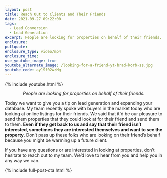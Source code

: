 ```yaml
---
layout: post
title: Reach Out to Clients and Their Friends
date: 2021-09-27 09:22:00
tags:
  - Lead Conversion
  - Lead Generation
excerpt: People are looking for properties on behalf of their friends.
enclosure:
pullquote:
enclosure_type: video/mp4
enclosure_time:
use_youtube_image: true
youtube_alternate_image: /looking-for-a-friend-yt-brad-korb-ss.jpg
youtube_code: ay1Sf02wzMg
---
```

{% include youtube.html %}

<p style="text-align:center;"><em>People are looking for properties on behalf of their friends.</em></p>

Today we want to give you a tip on lead generation and expanding your database. My team recently spoke with buyers in the market today who are looking at online listings for their friends. We said that it'd be our pleasure to send them properties that they could look at for their friend and send them to them. **Even if they get back to us and say that their friend isn’t interested, sometimes they are interested themselves and want to see the property.** Don’t pass up these folks who are looking on their friend’s behalf because you might be warming up a future client.

If you have any questions or are interested in looking at properties, don’t hesitate to reach out to my team. We’d love to hear from you and help you in any way we can.

{% include full-post-cta.html %}

